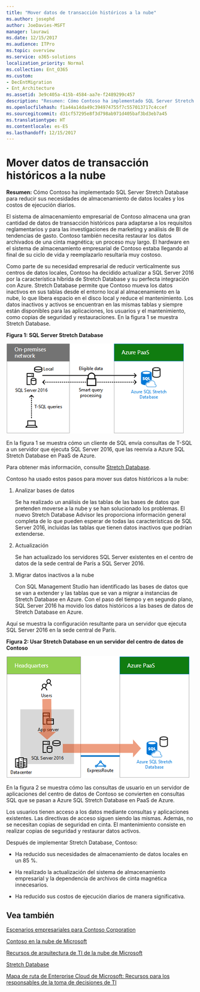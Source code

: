 ```yaml
---
title: "Mover datos de transacción históricos a la nube"
ms.author: josephd
author: JoeDavies-MSFT
manager: laurawi
ms.date: 12/15/2017
ms.audience: ITPro
ms.topic: overview
ms.service: o365-solutions
localization_priority: Normal
ms.collection: Ent_O365
ms.custom:
- DecEntMigration
- Ent_Architecture
ms.assetid: 3e9c405a-415b-4584-aa7e-f2489299c457
description: "Resumen: Cómo Contoso ha implementado SQL Server Stretch Database para reducir sus necesidades de almacenamiento de datos locales y los costos de ejecución diarios."
ms.openlocfilehash: f1a44a14da49c394974755f7c557013717c4ccef
ms.sourcegitcommit: d31cf57295e8f3d798ab971d405baf3bd3eb7a45
ms.translationtype: HT
ms.contentlocale: es-ES
ms.lasthandoff: 12/15/2017
---
```

# <a name="moving-historical-transaction-data-to-the-cloud"></a>Mover datos de transacción históricos a la nube

 **Resumen:** Cómo Contoso ha implementado SQL Server Stretch Database para reducir sus necesidades de almacenamiento de datos locales y los costos de ejecución diarios.
  
El sistema de almacenamiento empresarial de Contoso almacena una gran cantidad de datos de transacción históricos para adaptarse a los requisitos reglamentarios y para las investigaciones de marketing y análisis de BI de tendencias de gasto. Contoso también necesita restaurar los datos archivados de una cinta magnética; un proceso muy largo. El hardware en el sistema de almacenamiento empresarial de Contoso estaba llegando al final de su ciclo de vida y reemplazarlo resultaría muy costoso. 
  
Como parte de su necesidad empresarial de reducir verticalmente sus centros de datos locales, Contoso ha decidido actualizar a SQL Server 2016 por la característica híbrida de Stretch Database y su perfecta integración con Azure. Stretch Database permite que Contoso mueva los datos inactivos en sus tablas desde el entorno local al almacenamiento en la nube, lo que libera espacio en el disco local y reduce el mantenimiento. Los datos inactivos y activos se encuentran en las mismas tablas y siempre están disponibles para las aplicaciones, los usuarios y el mantenimiento, como copias de seguridad y restauraciones. En la figura 1 se muestra Stretch Database.
  
**Figura 1: SQL Server Stretch Database**

![SQL Server Stretch Database como solución de datos híbrido](images/Contoso_Poster/StretchDB01.png)
  
En la figura 1 se muestra cómo un cliente de SQL envía consultas de T-SQL a un servidor que ejecuta SQL Server 2016, que las reenvía a Azure SQL Stretch Database en PaaS de Azure.
  
Para obtener más información, consulte [Stretch Database](https://msdn.microsoft.com/library/dn935011.aspx).
  
Contoso ha usado estos pasos para mover sus datos históricos a la nube:
  
1. Analizar bases de datos
    
    Se ha realizado un análisis de las tablas de las bases de datos que pretenden moverse a la nube y se han solucionado los problemas. El nuevo Stretch Database Advisor les proporciona información general completa de lo que pueden esperar de todas las características de SQL Server 2016, incluidas las tablas que tienen datos inactivos que podrían extenderse.
    
2. Actualización
    
    Se han actualizado los servidores SQL Server existentes en el centro de datos de la sede central de París a SQL Server 2016.
    
3. Migrar datos inactivos a la nube
    
    Con SQL Management Studio han identificado las bases de datos que se van a extender y las tablas que se van a migrar a instancias de Stretch Database en Azure. Con el paso del tiempo y en segundo plano, SQL Server 2016 ha movido los datos históricos a las bases de datos de Stretch Database en Azure.
    
Aquí se muestra la configuración resultante para un servidor que ejecuta SQL Server 2016 en la sede central de París.
  
**Figura 2: Usar Stretch Database en un servidor del centro de datos de Contoso**

![SQL Server Stretch Database de configuración de Contoso para un solo equipo que ejecuta SQL Server](images/Contoso_Poster/StretchDB02.png)

  
En la figura 2 se muestra cómo las consultas de usuario en un servidor de aplicaciones del centro de datos de Contoso se convierten en consultas SQL que se pasan a Azure SQL Stretch Database en PaaS de Azure.
  
Los usuarios tienen acceso a los datos mediante consultas y aplicaciones existentes. Las directivas de acceso siguen siendo las mismas. Además, no se necesitan copias de seguridad en cinta. El mantenimiento consiste en realizar copias de seguridad y restaurar datos activos.
  
Después de implementar Stretch Database, Contoso:
  
- Ha reducido sus necesidades de almacenamiento de datos locales en un 85 %.
    
- Ha realizado la actualización del sistema de almacenamiento empresarial y la dependencia de archivos de cinta magnética innecesarios.
    
- Ha reducido sus costos de ejecución diarios de manera significativa.
    
## <a name="see-also"></a>Vea también

[Escenarios empresariales para Contoso Corporation](enterprise-scenarios-for-the-contoso-corporation.md)
  
[Contoso en la nube de Microsoft](contoso-in-the-microsoft-cloud.md)
  
[Recursos de arquitectura de TI de la nube de Microsoft](microsoft-cloud-it-architecture-resources.md)

[Stretch Database](https://msdn.microsoft.com/library/dn935011.aspx)
  
[Mapa de ruta de Enterprise Cloud de Microsoft: Recursos para los responsables de la toma de decisiones de TI](https://sway.com/FJ2xsyWtkJc2taRD)




